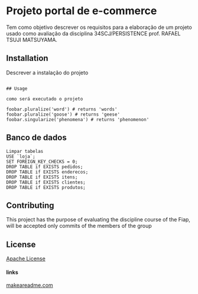 # Projeto portal de e-commerce

Tem como objetivo descrever os requisitos para a elaboração de um projeto usado como avaliação da disciplina 34SCJ/PERSISTENCE prof. RAFAEL TSUJI MATSUYAMA. 

## Installation

Descrever a instalação do projeto
```

## Usage

como será executado o projeto

foobar.pluralize('word') # returns 'words'
foobar.pluralize('goose') # returns 'geese'
foobar.singularize('phenomena') # returns 'phenomenon'
```

## Banco de dados
```
Limpar tabelas
USE `loja`;
SET FOREIGN_KEY_CHECKS = 0;
DROP TABLE if EXISTS pedidos;
DROP TABLE if EXISTS enderecos;
DROP TABLE if EXISTS itens;
DROP TABLE if EXISTS clientes;
DROP TABLE if EXISTS produtos;
```

## Contributing
This project has the purpose of evaluating the discipline course of the Fiap, will be accepted only commits of the members of the group


## License
[Apache License](http://www.apache.org/licenses/)

#### links
[makeareadme.com](https://www.makeareadme.com/)
